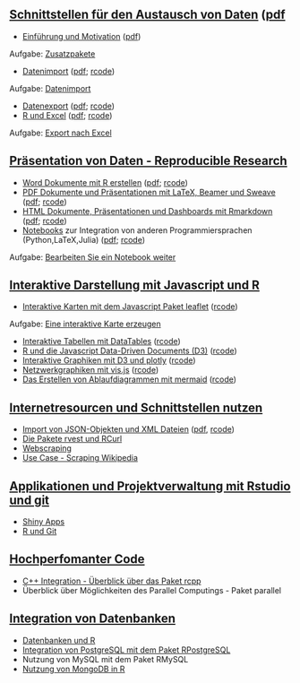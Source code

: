 ## [Schnittstellen für den Austausch von Daten](https://github.com/Japhilko/RInterfaces/blob/master/slides/RInterfaces_all2g_1.md) ([pdf]()


- [Einführung und Motivation](https://github.com/Japhilko/RInterfaces/blob/master/slides/Intro.Rmd) ([pdf](https://github.com/Japhilko/RInterfaces/blob/master/slides/Intro.pdf))

Aufgabe: [Zusatzpakete](https://github.com/Japhilko/RInterfaces/blob/master/tutorial/Aufgabe_Zusatzpakete.md)

- [Datenimport](https://github.com/Japhilko/RInterfaces/tree/master/slides/Datenimport.md) ([pdf](https://github.com/Japhilko/RInterfaces/tree/master/slides/Datenimport.pdf);  [rcode](https://github.com/Japhilko/RInterfaces/tree/master/slides/Datenimport.R))

Aufgabe: [Datenimport](https://github.com/Japhilko/RInterfaces/blob/master/tutorial/Aufgabe_Datenimport.md)

- [Datenexport](https://github.com/Japhilko/RInterfaces/tree/master/slides/Datenexport.md) ([pdf](slides/Datenexport.pdf);  [rcode](https://github.com/Japhilko/RInterfaces/tree/master/slides/Datenexport.R)) 
- [R und Excel](https://github.com/Japhilko/RInterfaces/tree/master/slides/Rexcel.md) ([pdf](Rexcel.pdf);  [rcode](https://github.com/Japhilko/RInterfaces/tree/master/slides/Rexcel.R))

Aufgabe: [Export nach Excel](https://github.com/Japhilko/RInterfaces/blob/master/tutorial/Aufgabe_Export2Excel.Rmd)

## [Präsentation von Daten - Reproducible Research](https://github.com/Japhilko/RInterfaces/blob/master/slides/RInterfaces_all2g_2.md)

- [Word Dokumente mit R erstellen](https://github.com/Japhilko/RInterfaces/tree/master/slides/R2word.md) ([pdf](https://github.com/Japhilko/RInterfaces/tree/master/slides/R2word.pdf);  [rcode](https://github.com/Japhilko/RInterfaces/tree/master/slides/R2word.R))
-	[PDF Dokumente und Präsentationen mit LaTeX, Beamer und Sweave](https://github.com/Japhilko/RInterfaces/tree/master/slides/R2pdf.md) ([pdf](slides/R2pdf.pdf);  [rcode](https://github.com/Japhilko/RInterfaces/tree/master/slides/R2pdf.R))
-	[HTML Dokumente, Präsentationen und Dashboards mit Rmarkdown](https://github.com/Japhilko/RInterfaces/tree/master/slides/Rmarkdown.md) ([pdf](https://github.com/Japhilko/RInterfaces/tree/master/slides/Rmarkdown.pdf);  [rcode](https://github.com/Japhilko/RInterfaces/tree/master/slides/Rmarkdown.R))
- [Notebooks](https://github.com/Japhilko/RInterfaces/tree/master/slides/Notebooks.md) zur Integration von anderen Programmiersprachen (Python,LaTeX,Julia) ([pdf](https://github.com/Japhilko/RInterfaces/tree/master/slides/Notebooks.pdf);  [rcode](https://github.com/Japhilko/RInterfaces/tree/master/slides/Notebooks.R))

Aufgabe: [Bearbeiten Sie ein Notebook weiter](https://github.com/Japhilko/RInterfaces/blob/master/tutorial/Aufgabe_Notebook.md)

## [Interaktive Darstellung mit Javascript und R](https://github.com/Japhilko/RInterfaces/blob/master/slides/RInterfaces_all2g_3.md)

-	[Interaktive Karten mit dem Javascript Paket leaflet](https://github.com/Japhilko/RInterfaces/blob/master/slides/leaflet.md) ([rcode](https://github.com/Japhilko/RInterfaces/tree/master/slides/leaflet.R))

Aufgabe: [Eine interaktive Karte erzeugen](https://github.com/Japhilko/RInterfaces/blob/master/tutorial/Aufgabe_leaflet.Rmd)

-	[Interaktive Tabellen mit DataTables](https://github.com/Japhilko/RInterfaces/blob/master/slides/DataTables.md) ([rcode](https://github.com/Japhilko/RInterfaces/tree/master/slides/DataTables.R))
-	[R und die Javascript Data-Driven Documents (D3)](https://github.com/Japhilko/RInterfaces/blob/master/slides/D3.md) ([rcode](https://github.com/Japhilko/RInterfaces/tree/master/slides/D3.R))
-	[Interaktive Graphiken mit D3 und plotly](https://github.com/Japhilko/RInterfaces/blob/master/slides/plotly.md) ([rcode](https://github.com/Japhilko/RInterfaces/tree/master/slides/plotly.R))
-	[Netzwerkgraphiken mit vis.js](https://github.com/Japhilko/RInterfaces/blob/master/slides/visNetwork.md) ([rcode](https://github.com/Japhilko/RInterfaces/tree/master/slides/visNetwork.R))
-	[Das Erstellen von Ablaufdiagrammen mit mermaid](https://github.com/Japhilko/RInterfaces/blob/master/slides/mermaid.md) ([rcode](https://github.com/Japhilko/RInterfaces/tree/master/slides/mermaid.R))



## [Internetresourcen und Schnittstellen nutzen](https://github.com/Japhilko/RInterfaces/blob/master/slides/RInterfaces_all2g_4.md)

-	[Import von JSON-Objekten und XML Dateien](https://github.com/Japhilko/RInterfaces/tree/master/slides/rapis.Rmd) ([pdf](https://github.com/Japhilko/RInterfaces/tree/master/slides/rapis.pdf), [rcode](slides/rapis.pdf))
- [Die Pakete rvest und RCurl](https://github.com/Japhilko/RInterfaces/tree/master/slides/rvest.Rmd)
- [Webscraping](https://github.com/Japhilko/RInterfaces/blob/master/slides/Webscraping.md)
- [Use Case - Scraping Wikipedia](https://github.com/Japhilko/RInterfaces/tree/master/slides/ScrapingWikipedia.Rmd)


## [Applikationen und Projektverwaltung mit Rstudio und git](https://github.com/Japhilko/RInterfaces/blob/master/slides/RInterfaces_all2g_5.md)

- [Shiny Apps](https://github.com/Japhilko/RInterfaces/blob/master/slides/shiny.md)
- [R und Git](https://github.com/Japhilko/RInterfaces/tree/master/slides/Rgit.Rmd)

## [Hochperfomanter Code](https://github.com/Japhilko/RInterfaces/blob/master/slides/RInterfaces_all2g_6.md)

-	[C++ Integration - Überblick über das Paket rcpp](https://github.com/Japhilko/RInterfaces/blob/master/slides/rcpp.md)
-	Überblick über Möglichkeiten des Parallel Computings - Paket parallel

## [Integration von Datenbanken](https://github.com/Japhilko/RInterfaces/blob/master/slides/RInterfaces_all2g_7.md)

- [Datenbanken und R](https://github.com/Japhilko/RInterfaces/blob/master/slides/Datenbanken.md)
-	[Integration von PostgreSQL mit dem Paket 
RPostgreSQL](https://github.com/Japhilko/RInterfaces/blob/master/slides/RPostgreSQL.md)
-	Nutzung von MySQL mit dem Paket RMySQL
-	[Nutzung von MongoDB in R](https://github.com/Japhilko/RInterfaces/blob/master/slides/Rmongodb.md)




